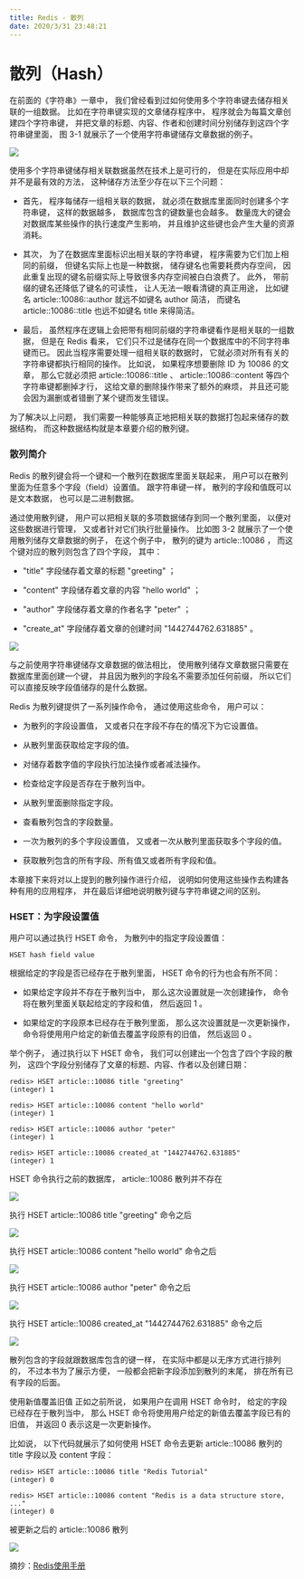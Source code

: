 ```yaml
---
title: Redis - 散列
date: 2020/3/31 23:48:21
---
```


# 散列（Hash）

在前面的《字符串》一章中， 我们曾经看到过如何使用多个字符串键去储存相关联的一组数据。 比如在字符串键实现的文章储存程序中， 程序就会为每篇文章创建四个字符串键， 并把文章的标题、内容、作者和创建时间分别储存到这四个字符串键里面， 图 3-1 就展示了一个使用字符串键储存文章数据的例子。

![](https://chanchifeng.com/mindoc/uploads/redis/images/m_cedaf54935e7afe9401d55886a74217a_r.png)

使用多个字符串键储存相关联数据虽然在技术上是可行的， 但是在实际应用中却并不是最有效的方法， 这种储存方法至少存在以下三个问题：

- 首先， 程序每储存一组相关联的数据， 就必须在数据库里面同时创建多个字符串键， 这样的数据越多， 数据库包含的键数量也会越多。 数量庞大的键会对数据库某些操作的执行速度产生影响， 并且维护这些键也会产生大量的资源消耗。

- 其次， 为了在数据库里面标识出相关联的字符串键， 程序需要为它们加上相同的前缀， 但键名实际上也是一种数据， 储存键名也需要耗费内存空间， 因此重复出现的键名前缀实际上导致很多内存空间被白白浪费了。 此外， 带前缀的键名还降低了键名的可读性， 让人无法一眼看清键的真正用途， 比如键名 article::10086::author 就远不如键名 author 简洁， 而键名 article::10086::title 也远不如键名 title 来得简洁。

- 最后， 虽然程序在逻辑上会把带有相同前缀的字符串键看作是相关联的一组数据， 但是在 Redis 看来， 它们只不过是储存在同一个数据库中的不同字符串键而已。 因此当程序需要处理一组相关联的数据时， 它就必须对所有有关的字符串键都执行相同的操作。 比如说， 如果程序想要删除 ID 为 10086 的文章， 那么它就必须把 article::10086::title 、 article::10086::content 等四个字符串键都删掉才行， 这给文章的删除操作带来了额外的麻烦， 并且还可能会因为漏删或者错删了某个键而发生错误。

为了解决以上问题， 我们需要一种能够真正地把相关联的数据打包起来储存的数据结构， 而这种数据结构就是本章要介绍的散列键。

### 散列简介

Redis 的散列键会将一个键和一个散列在数据库里面关联起来， 用户可以在散列里面为任意多个字段（field）设置值。 跟字符串键一样， 散列的字段和值既可以是文本数据， 也可以是二进制数据。

通过使用散列键， 用户可以把相关联的多项数据储存到同一个散列里面， 以便对这些数据进行管理， 又或者针对它们执行批量操作。 比如图 3-2 就展示了一个使用散列储存文章数据的例子， 在这个例子中， 散列的键为 article::10086 ， 而这个键对应的散列则包含了四个字段， 其中：

- "title" 字段储存着文章的标题 "greeting" ；

- "content" 字段储存着文章的内容 "hello world" ；

- "author" 字段储存着文章的作者名字 "peter" ；

- "create_at" 字段储存着文章的创建时间 "1442744762.631885" 。

![](https://chanchifeng.com/mindoc/uploads/redis/images/m_5b1e41bc2f191936b48a307435fbc5de_r.png)

与之前使用字符串键储存文章数据的做法相比， 使用散列储存文章数据只需要在数据库里面创建一个键， 并且因为散列的字段名不需要添加任何前缀， 所以它们可以直接反映字段值储存的是什么数据。

Redis 为散列键提供了一系列操作命令， 通过使用这些命令， 用户可以：

- 为散列的字段设置值， 又或者只在字段不存在的情况下为它设置值。

- 从散列里面获取给定字段的值。

- 对储存着数字值的字段执行加法操作或者减法操作。

- 检查给定字段是否存在于散列当中。

- 从散列里面删除指定字段。

- 查看散列包含的字段数量。

- 一次为散列的多个字段设置值， 又或者一次从散列里面获取多个字段的值。

- 获取散列包含的所有字段、所有值又或者所有字段和值。

本章接下来将对以上提到的散列操作进行介绍， 说明如何使用这些操作去构建各种有用的应用程序， 并在最后详细地说明散列键与字符串键之间的区别。

### HSET：为字段设置值

用户可以通过执行 HSET 命令， 为散列中的指定字段设置值：

```
HSET hash field value
```

根据给定的字段是否已经存在于散列里面， HSET 命令的行为也会有所不同：

- 如果给定字段并不存在于散列当中， 那么这次设置就是一次创建操作， 命令将在散列里面关联起给定的字段和值， 然后返回 1 。

- 如果给定的字段原本已经存在于散列里面， 那么这次设置就是一次更新操作， 命令将使用用户给定的新值去覆盖字段原有的旧值， 然后返回 0 。

举个例子， 通过执行以下 HSET 命令， 我们可以创建出一个包含了四个字段的散列， 这四个字段分别储存了文章的标题、内容、作者以及创建日期：

```
redis> HSET article::10086 title "greeting"
(integer) 1

redis> HSET article::10086 content "hello world"
(integer) 1

redis> HSET article::10086 author "peter"
(integer) 1

redis> HSET article::10086 created_at "1442744762.631885"
(integer) 1
```

HSET 命令执行之前的数据库， article::10086 散列并不存在

![](https://chanchifeng.com/mindoc/uploads/redis/images/m_d00c4da6a6fe154c6ae9bad779f43f42_r.png)

执行 HSET article::10086 title "greeting" 命令之后

![](https://chanchifeng.com/mindoc/uploads/redis/images/m_f1a6f24751fa03eb4d842922ed0b9fbd_r.png)

执行 HSET article::10086 content "hello world" 命令之后

![](https://chanchifeng.com/mindoc/uploads/redis/images/m_da2bfbf4223cf2184a0bdf234c48fa25_r.png)

执行 HSET article::10086 author "peter" 命令之后

![](https://chanchifeng.com/mindoc/uploads/redis/images/m_244b9c743474f6872585fb3520ceb05c_r.png)

执行 HSET article::10086 created_at "1442744762.631885" 命令之后

![](https://chanchifeng.com/mindoc/uploads/redis/images/m_bcefe9da045b0d9d364a3c188397a0ac_r.png)

散列包含的字段就跟数据库包含的键一样， 在实际中都是以无序方式进行排列的， 不过本书为了展示方便， 一般都会把新字段添加到散列的末尾， 排在所有已有字段的后面。

使用新值覆盖旧值
正如之前所说， 如果用户在调用 HSET 命令时， 给定的字段已经存在于散列当中， 那么 HSET 命令将使用用户给定的新值去覆盖字段已有的旧值， 并返回 0 表示这是一次更新操作。

比如说， 以下代码就展示了如何使用 HSET 命令去更新 article::10086 散列的 title 字段以及 content 字段：

```
redis> HSET article::10086 title "Redis Tutorial"
(integer) 0

redis> HSET article::10086 content "Redis is a data structure store, ..."
(integer) 0
```

被更新之后的 article::10086 散列

![](https://chanchifeng.com/mindoc/uploads/redis/images/m_9b6540600c71fd91193240b0d73cde26_r.png)

摘抄：[Redis使用手册](http://redisguide.com/hash.html "Redis使用手册")